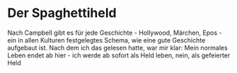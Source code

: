 # Der Spaghettiheld
Nach Campbell gibt es für jede Geschichte - Hollywood, Märchen, Epos - ein in allen Kulturen festgelegtes Schema, wie eine gute Geschichte aufgebaut ist.
Nach dem ich das gelesen hatte, war mir klar: Mein normales Leben endet ab hier - ich werde ab sofort als Held leben,
nein, als gefeierter Held